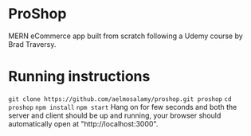 # ProShop
MERN eCommerce app built from scratch following a Udemy course by Brad Traversy.

# Running instructions
`git clone https://github.com/aelmosalamy/proshop.git proshop`
`cd proshop`
`npm install`
`npm start`
Hang on for few seconds and both the server and client should be up and running, your browser should automatically open at "http://localhost:3000".
